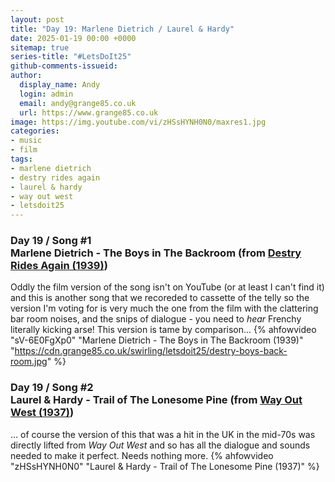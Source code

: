 ```yaml
---
layout: post
title: "Day 19: Marlene Dietrich / Laurel & Hardy"
date: 2025-01-19 00:00 +0000
sitemap: true
series-title: "#LetsDoIt25"
github-comments-issueid:
author:
  display_name: Andy
  login: admin
  email: andy@grange85.co.uk
  url: https://www.grange85.co.uk
image: https://img.youtube.com/vi/zHSsHYNH0N0/maxres1.jpg
categories:
- music
- film
tags:
- marlene dietrich
- destry rides again
- laurel & hardy
- way out west
- letsdoit25
---
```

### Day 19 / Song #1<br/>Marlene Dietrich - The Boys in The Backroom  (from [Destry Rides Again (1939)](https://en.wikipedia.org/wiki/Destry_Rides_Again))
Oddly the film version of the song isn't on YouTube (or at least I can't find it) and this is another song that we recoreded to cassette of the telly so the version I'm voting for is very much the one from the film with the clattering bar room noises, and the snips of dialogue - you need to _hear_ Frenchy literally kicking arse! This version is tame by comparison...
{% ahfowvideo "sV-6E0FgXp0" "Marlene Dietrich - The Boys in The Backroom (1939)" "https://cdn.grange85.co.uk/swirling/letsdoit25/destry-boys-back-room.jpg" %}


### Day 19 / Song #2<br/>Laurel & Hardy - Trail of The Lonesome Pine (from [Way Out West (1937)](https://en.wikipedia.org/wiki/Way_Out_West_(1937_film))) 
... of course the version of this that was a hit in the UK in the mid-70s was directly lifted from _Way Out West_ and so has all the dialogue and sounds needed to make it perfect. Needs nothing more.
{% ahfowvideo "zHSsHYNH0N0" "Laurel & Hardy - Trail of The Lonesome Pine (1937)" %}


